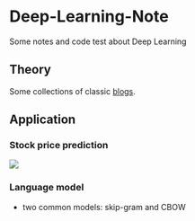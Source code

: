 # Deep-Learning-Note
Some notes and code test about Deep Learning
## Theory
Some collections of classic [blogs](https://github.com/zhengsizuo/Deep-Learning-Note/blob/master/basic%20theory/%E7%BB%8F%E5%85%B8%E5%8D%9A%E5%AE%A2.md).
## Application
### Stock price prediction
<a href="https://github.com/zhengsizuo/Deep-Learning-Note/blob/master/StockPrediction/lstm_predict_stock.py">
    <img class="course-image" src="https://github.com/zhengsizuo/Deep-Learning-Note/blob/master/StockPrediction/final_figure.png">
</a>

### Language model
* two common models: skip-gram and CBOW
